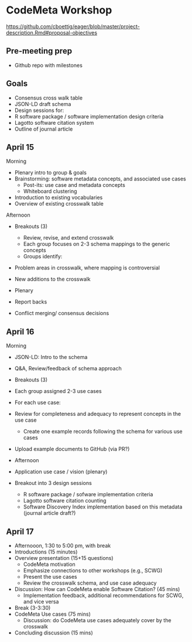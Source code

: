 # CodeMeta Workshop

https://github.com/cboettig/eager/blob/master/project-description.Rmd#proposal-objectives

## Pre-meeting prep

- Github repo with milestones


## Goals
- Consensus cross walk table
- JSON-LD draft schema
- Design sessions for:
- R software package / software implementation design criteria
- Lagotto software citation system
- Outline of journal article

## April 15

Morning
 - Plenary intro to group & goals
- Brainstorming: software metadata concepts, and associated use cases
    - Post-its: use case and metadata concepts
    - Whiteboard clustering
- Introduction to existing vocabularies
- Overview of existing crosswalk table

Afternoon

- Breakouts (3)
    - Review, revise, and extend crosswalk
    - Each group focuses on 2-3 schema mappings to the generic concepts
    - Groups identify:
- Problem areas in crosswalk, where mapping is controversial
- New additions to the crosswalk

- Plenary
- Report backs
- Conflict merging/ consensus decisions

## April 16

Morning

- JSON-LD: Intro to the schema
- Q&A, Review/feedback of schema approach
- Breakouts (3)
- Each group assigned 2-3 use cases
- For each use case:
- Review for completeness and adequacy to represent concepts in the use case
     - Create one example records following the schema for various use cases
- Upload example documents to GitHub (via PR?)

- Afternoon
- Application use case / vision (plenary)
- Breakout into 3 design sessions
  - R software package / sofware implementation criteria
  - Lagotto software citation counting
  - Software Discovery Index implementation based on this metadata
  (journal article draft?)

## April 17

- Afternooon, 1:30 to 5:00 pm, with break
- Introductions (15 minutes)
- Overview presentation (15+15 questions)
    - CodeMeta motivation
    - Emphasize connections to other workshops (e.g., SCWG)
    - Present the use cases
    - Review the crosswalk schema, and use case adequacy
- Discussion: How can CodeMeta enable Software Citation? (45 mins)
    - Implementation feedback, additional recommendations for SCWG, and vice versa
- Break (3-3:30)
- CodeMeta Use cases (75 mins)
    - Discussion: do CodeMeta use cases adequately cover by the crosswalk
- Concluding discussion (15 mins)
